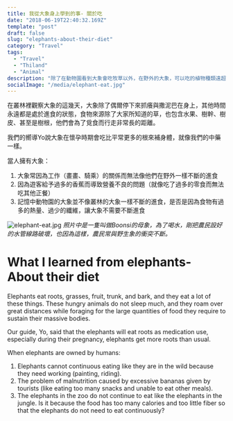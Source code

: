 ```yaml
---
title: 我從大象身上學到的事- 關於吃
date: "2018-06-19T22:40:32.169Z"
template: "post"
draft: false
slug: "elephants-about-their-diet"
category: "Travel"
tags:
  - "Travel"
  - "Thiland"
  - "Animal"
description: "除了在動物園看到大象會吃牧草以外，在野外的大象，可以吃的植物種類遠超乎我原本的想像。"
socialImage: "/media/elephant-eat.jpg"
---
```


在叢林裡觀察大象的這幾天，大象除了偶爾停下來抓癢與撒泥巴在身上，其他時間永遠都是處於進食的狀態，食物來源除了大家所知道的草，也包含水果、樹幹、樹皮、甚至是樹根，他們會為了覓食而行走非常長的距離。

我們的嚮導Yo說大象在懷孕時期會吃比平常更多的根來補身體，就像我們的中藥一樣。

當人擁有大象：
1. 大象常因為工作（畫畫、騎乘）的關係而無法像他們在野外一樣不斷的進食
2. 因為遊客給予過多的香蕉而導致營養不良的問題（就像吃了過多的零食而無法吃其他正餐）
3. 記憶中動物園的大象並不像叢林的大象一樣不斷的進食，是否是因為食物有過多的熱量、過少的纖維，讓大象不需要不斷進食

![elephant-eat.jpg](/media/elephant-eat.jpg)
*照片中是一隻叫做Boonsi的母象，為了喝水，剛把農民設好的水管線路破壞，也因為這樣，農民常與野生象的衝突不斷。*

# What I learned from elephants- About their diet

Elephants eat roots, grasses, fruit, trunk, and bark, and they eat a lot of these things. These hungry animals do not sleep much, and they roam over great distances while foraging for the large quantities of food they require to sustain their massive bodies.

Our guide, Yo, said that the elephants will eat roots as medication use, especially during their pregnancy, elephants get more roots than usual.

When elephants are owned by humans:
1. Elephants cannot continuous eating like they are in the wild because they need working (painting, riding).
2. The problem of malnutrition caused by excessive bananas given by tourists (like eating too many snacks and unable to eat other meals).
3. The elephants in the zoo do not continue to eat like the elephants in the jungle. Is it because the food has too many calories and too little fiber so that the elephants do not need to eat continuously?

